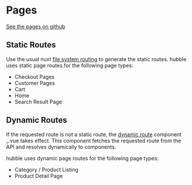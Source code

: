 # Pages
[See the pages on github](https://github.com/hubblecommerce/hubble-frontend-pwa/tree/main/core/pages)

## Static Routes 

Use the usual nuxt [file system routing](https://nuxtjs.org/docs/features/file-system-routing/) to generate the static routes.
hubble uses static page routes for the following page types:
- Checkout Pages  
- Customer Pages
- Cart
- Home
- Search Result Page

## Dynamic Routes

If the requested route is not a static route, the 
[dynamic route](https://nuxtjs.org/docs/features/file-system-routing/#dynamic-routes) component _.vue takes effect. 
This component fetches the requested route from the API and resolves dynamically to components.

hubble uses dynamic page routes for the following page types:
- Category / Product Listing
- Product Detail Page 
